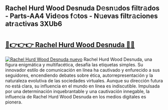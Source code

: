 ## Rachel Hurd Wood Desnuda D𝚎sn𝚞dos filtr𝚊dos - Parts-AA4 Vid𝚎os f𝚘tos - N𝚞evas filtr𝚊ciones atr𝚊ctivas 3XUb6

# <h2><a href="http://mb8dne.tromn.icu/?c=Rachel+Hurd+Wood+Desnuda">🔗👉👉👉 Rachel Hurd Wood Desnuda 🔗🔗</a></h2>

[![Rachel Hurd Wood Desnuda nuevo](https://i.imgur.com/pEAQMta.gif)](http://mb8dne.tromn.icu/?c=Rachel+Hurd+Wood+Desnuda)
Rachel Hurd Wood Desnuda, una figura enigmática y multifacética, desafía las etiquetas simples. Su innovador estilo de comunicación en línea ha cautivado y enfurecido a sus seguidores, encendiendo debates sobre ética, autorrepresentación y la naturaleza evolutiva de las sociedades virtuales. Aunque su dirección futura no está clara, su influencia en el mundo en línea es indiscutible. Impulsada por una determinación inquebrantable y una cautivación innegable, la influencia de Rachel Hurd Wood Desnuda en los medios digitales es pionera.
